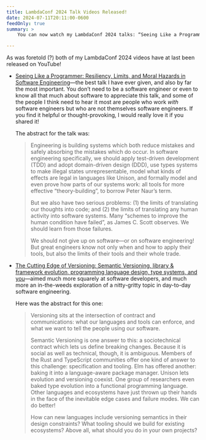 ```yaml
---
title: LambdaConf 2024 Talk Videos Released!
date: 2024-07-11T20:11:00-0600
feedOnly: true
summary: >
    You can now watch my LambdaConf 2024 talks: “Seeing Like a Programmer” and “The Cutting Edge of Versioning”.

---
```


As was foretold (?) both of my LambdaConf 2024 videos have at last been released on YouTube!

- [Seeing Like a Programmer: Resiliency, Limits, and Moral Hazards in Software Engineering][seeing]—the best talk I have ever given, and also by far the most important. You don’t need to be a software engineer or even to know all that much about software to appreciate this talk, and some of the people I think need to hear it most are people who work *with* software engineers but who are not themselves software engineers. If you find it helpful or thought-provoking, I would really love it if you shared it!

    The abstract for the talk was:

    > Engineering is building systems which both reduce mistakes and safely absorbing the mistakes which do occur. In software engineering specifically, we  should apply test-driven development (TDD) and adopt domain-driven design (DDD), use types systems to make illegal states unrepresentable, model what kinds of effects are legal in languages like Unison, and formally model and even prove how parts of our systems work: all tools for more effective “theory-building”, to borrow Peter Naur’s term.
    >
    > But we also have two serious problems: (1) the limits of translating our thoughts into code; and (2) the limits of translating any human activity into software systems. Many “schemes to improve the human condition have failed”, as James C. Scott observes. We should learn from those failures.
    >
    > We should not give up on software—or on software engineering! But great engineers know not only when and how to apply their tools, but also the limits of their tools and their whole trade.

- [The Cutting Edge of Versioning: Semantic Versioning, library & framework evolution,
programming language design, type systems, and you][versioning]—aimed much more squarely at software developers, and much more an in-the-weeds exploration of a nitty-gritty topic in day-to-day software engineering.

    Here was the abstract for this one:

    > Versioning sits at the intersection of contract and communications: what our languages and tools can enforce, and what we want to tell the people using our software.
    >
    > Semantic Versioning is one answer to this: a sociotechnical contract which lets us define breaking changes. Because it is social as well as technical, though, it is ambiguous. Members of the Rust and TypeScript communities offer one kind of answer to this challenge: specification and tooling. Elm has offered another: baking it into a language-aware package manager. Unison lets evolution and versioning coexist. One group of researchers even baked type evolution into a functional programming language. Other languages and ecosystems have just thrown up their hands in the face of the inevitable edge cases and failure modes. We can do better!
    >
    > How can new languages include versioning semantics in their design constraints? What tooling should we build for existing ecosystems? Above all, what should you do in your own projects?

[seeing]: https://www.youtube.com/watch?v=k7Jer1wwoDw
[versioning]: https://www.youtube.com/watch?v=Mt7v-VbFjxk
